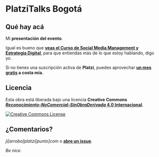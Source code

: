 # PlatziTalks Bogotá

Qué hay acá
-----------
Mi **presentación del evento**.

Igual es bueno que **[veas el Curso de Social Media Management y Estrategia Digital](https://platzi.com/socialmedia/)**, para que entiendas más de lo que estoy hablando, digo yo.

Si no tienes una suscripción activa de **Platzi**, puedes aprovechar **[un mes gratis](https://platzi.com/r/stark) a costa mía.**

Licencia
--------
Esta obra está liberada bajo una licencia **Creative Commons [_Reconocimiento-NoComercial-SinObraDerivada_ 4.0 Internacional](http://creativecommons.org/licenses/by-nc-nd/4.0/).**

[![Creative Commons License](https://i.creativecommons.org/l/by-nc-nd/4.0/88x31.png)](http://creativecommons.org/licenses/by-nc-nd/4.0/)

¿Comentarios?
-------------
_ji[arroba]platzi[punto]com_ o **[abre un issue](https://github.com/jistark/smm-platzi-course/issues/new)**.

_Be nice._
